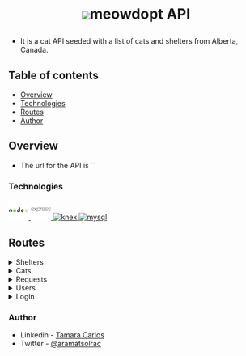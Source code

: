 # <p  align="center" style="font-size: 28px ;"> <img align="center" src="https://cdn-icons-png.flaticon.com/512/1864/1864514.png" style="height: 40px; with: 30px">meowdopt API </p>

- It is a cat API seeded with a list of cats and shelters from Alberta, Canada.

## Table of contents

- [Overview](#overview)
- [Technologies](#technologies)
- [Routes](#routes)
- [Author](#author)

## Overview

- The url for the API is ``

### Technologies

<p>
<a href="https://nodejs.org" target="_blank" rel="noreferrer"> <img src="https://raw.githubusercontent.com/devicons/devicon/master/icons/nodejs/nodejs-original-wordmark.svg" alt="nodejs" width="40" height="40"/> </a>
<a href="https://expressjs.com" target="_blank" rel="noreferrer"> <img src="https://raw.githubusercontent.com/devicons/devicon/master/icons/express/express-original-wordmark.svg" alt="express" width="40" height="40"/> </a>
<a href="http://knexjs.org/" target="_blank" rel="noreferrer"> <img src="https://static-00.iconduck.com/assets.00/knex-icon-512x512-vg01e8qb.png" alt="knex" width="40" height="40"/> </a>
<a href="https://www.mysql.com/" target="_blank" rel="noreferrer"> <img src="https://styles.redditmedia.com/t5_2qm6k/styles/communityIcon_dhjr6guc03x51.png" alt="mysql" width="40" height="40"/> </a></p>

## Routes

<details>
<summary>Shelters</summary>

### GET `/shelters`

- Returns an array of shelters objects

#### Example response body

```json
[
  {
    "id": "1",
    "name": "Pawsitive Foundation",
    "address": "503 Broadway",
    "city": "Calgary",
    "email": "contact@pawsitive.com"
  },
  {
    "id": "2",
    "name": "Meow Shelter",
    "address": "33 Pearl Street SW",
    "city": "Calgary",
    "email": "contact@meowshelter.com"
  }
]
```

### GET `/shelters/:id`

- Returns a detailed object of a single shelter

#### Example response body

```json
[
  {
    "id": "1",
    "name": "Pawsitive Foundation",
    "address": "503 Broadway",
    "city": "Calgary",
    "email": "contact@pawsitive.com"
  }
]
```

### GET `/shelters/:id/cats`

- Returns a list of cats of a specific shelter

#### Example response body

```json
[
  {
    "id": 11,
    "name": "Robson",
    "gender": "Male",
    "age": "Senior",
    "description": "This wise, loving senior gentleman was rescued in a small town just outside Calgary and his owners were not able to be located. So he is starting over. After a full health check, a bit of a shave to remove some matts, he is healthy and would like to meet his match as soon as possible. He is not a fan of other cats and would prefer to be the only King in your life.",
    "image": "/images/cat0.jpeg",
    "shelter_id": 1
  },
  {
    "id": 1717,
    "name": "Edu",
    "gender": "Male",
    "age": "Adult",
    "description": "I love to play, and my favorite game is chasing balls. I'm affectionate and I don't like being hugged, but if I have a lap available, I take the opportunity to take a nap and cuddle.",
    "image": "/images/cat16.jpeg",
    "shelter_id": 1
  }
]
```

</details>

<details>
<summary>Cats</summary>

### GET `/cats`

- Returns an array of cat objects

#### Example response body

```json
[
  {
    "id": "11",
    "shelter_id": "1",
    "name": "Robson",
    "image": "/images/cat0.jpeg",
    "gender": "Male",
    "description": "This wise, loving senior gentleman was rescued in a small town just outside Calgary and his owners were not able to be located. So he is starting over. After a full health check, a bit of a shave to remove some matts, he is healthy and would like to meet his match as soon as possible. He is not a fan of other cats and would prefer to be the only King in your life.",
    "age": "Senior"
  },
  {
    "id": "22",
    "shelter_id": "2",
    "name": "Pedro",
    "image": "/images/cat1.jpeg",
    "gender": "Male",
    "description": "I am a big and sometimes sassy guy. I prefer a quieter place of residence without other pets or kids. I have a weird love/hate relationship with bags. When you handle one it startles me but I like to try to climb inside of them. Despite being kind of picky and oddly not a big fan of Temptations treats, I have a healthy appetite. I do play with toys with you and alone but not for long. Once I settle in with you I will try to take your spot on the couch or at worst lean on you while sitting next to you.",
    "age": "Adult"
  }
]
```

### GET `/cats/:id`

- Returns a detailed object of a single cats

#### Example response body

```json
{
  "id": "44",
  "shelter_id": "4",
  "name": "Lucas",
  "image": "/images/cat3.jpeg",
  "gender": "Male",
  "description": "This sweet but shy boy was brought in from a rural property. He acts a little unsure when he first meets someone, but once he realizes you want to love him he is soon pushing into your hand for attention. He is good with other cats but does not have dog experience. This attractive tuxedo with a black smooch beside his nose needs a forever human.",
  "age": "Kitty"
}
```

### POST `/cats/:id/like`

- Add one like for a specific cat

#### Example response body

```json
{
  "isLiked": true,
  "user_id": "1",
  "cat_id": "22"
}
```

### DELETE `/cats/:id/remove-like`

- Deletes the given like;

#### Example response body

```json
{
  "user_id": "1",
  "cat_id": "22"
}
```

</details>

<details>
<summary>Requests</summary>

### GET `/requests`

- Returns an array of requests objects

#### Example response body

```json
[
  {
    "id": 1,
    "name": "Lucas",
    "email": "lucas@gmail.com",
    "status": "Received",
    "cat_id": 22,
    "user_id": 1
  },
  {
    "id": 2,
    "name": "Lucas",
    "email": "lucas@gmail.com",
    "status": "Received",
    "cat_id": 1010,
    "user_id": 1
  }
]
```

### POST `/requests/:id/form`

- Post a new cat request

#### Example parameters

```json
{
  "user_id": 1,
  "cat_id": 1010,
  "name": "Lucas",
  "email": "lucas@gmail.com"
}
```

### DELETE `/requests/:id/delete`

- Delete a sent request by a user

#### Example parameters

```json
{
  "id": 1
}
```

</details>

<details>
<summary>Users</summary>

### GET `/users`

- Returns an array of users objects

#### Example response body

```json
[
  {
    "id": 13,
    "name": "Olivia",
    "username": "olivia",
    "email": "olivia@gmail.com",
    "password": "$2b$10$ATmle6b.W3MCz7/qcnO/7.iFj02SkPxLPKqPo9dhswPMdi09F8DYO"
  },
  {
    "id": 14,
    "name": "Maria",
    "username": "maria",
    "email": "maria@gmail.com",
    "password": "$2b$10$YZNtJS7NQCC9Ru8zh8FW3eKI9.cFLCdCNxgXcbtX6DhzRo0fVezVe"
  }
]
```

### GET `/users/:id`

- Returns an object of a single user

#### Example response body

```json
{
  "id": 13,
  "name": "Olivia",
  "username": "olivia",
  "email": "olivia@gmail.com",
  "password": "$2b$10$ATmle6b.W3MCz7/qcnO/7.iFj02SkPxLPKqPo9dhswPMdi09F8DYO"
}
```

### GET `/users/:id/favorites`

- Returns a list of cats liked by a specific user

#### Example response body

```json
[
  {
    "cat_name": "Robson",
    "image": "/images/cat0.jpeg",
    "user_name": "Olivia",
    "id": 57,
    "isLiked": 1,
    "cat_id": 11,
    "user_id": 13
  }
]
```

### GET `/users/:id/requests`

- Return a list of requests sent by a specific user

#### Example response body

```json
[
  {
    "cat_name": "Robson",
    "image": "/images/cat0.jpeg",
    "id": 6,
    "name": "Olivia",
    "email": "olivia@gmail.com",
    "status": "Received",
    "cat_id": 11,
    "user_id": 13
  }
]
```

### POST `/users/signup`

- Create a new login

#### Example parameters

```json
{
  "name": "Test",
  "username": "test",
  "email": "test@gmail.com",
  "password": "test"
}
```

</details>

<details>
<summary>Login</summary>

### POST `/login`

- Verify if the user login exist and sign in

#### Example parameters

```json
{
  "message": "Success"
}
```

</details>

### Author

- Linkedin - [Tamara Carlos](https://www.linkedin.com/in/tamaracarlos/)
- Twitter - [@aramatsolrac](https://twitter.com/aramatsolrac)
